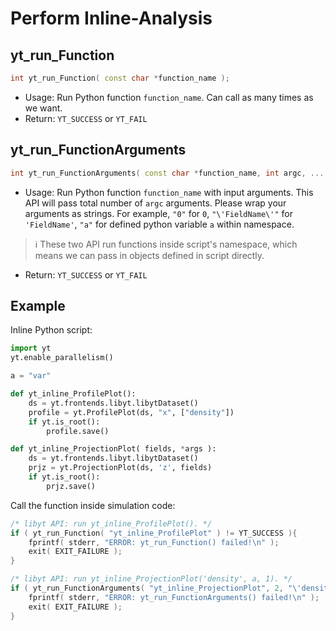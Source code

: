 # Perform Inline-Analysis

## yt\_run\_Function
```cpp
int yt_run_Function( const char *function_name );
```
- Usage: Run Python function `function_name`. Can call as many times as we want.
- Return: `YT_SUCCESS` or `YT_FAIL`

## yt\_run\_FunctionArguments
```cpp
int yt_run_FunctionArguments( const char *function_name, int argc, ... );
```
- Usage: Run Python function `function_name` with input arguments. This API will pass total number of `argc` arguments. Please wrap your arguments as strings. For example, `"0"` for `0`, `"\'FieldName\'"` for `'FieldName'`, `"a"` for defined python variable `a` within namespace.
> :information_source: These two API run functions inside script's namespace, which means we can pass in objects defined in script directly.
- Return: `YT_SUCCESS` or `YT_FAIL`

## Example
Inline Python script:
```python
import yt
yt.enable_parallelism()

a = "var"

def yt_inline_ProfilePlot():  
    ds = yt.frontends.libyt.libytDataset()  
    profile = yt.ProfilePlot(ds, "x", ["density"])  
    if yt.is_root():  
        profile.save()

def yt_inline_ProjectionPlot( fields, *args ):  
    ds = yt.frontends.libyt.libytDataset()
    prjz = yt.ProjectionPlot(ds, 'z', fields)  
    if yt.is_root():
        prjz.save()
```

Call the function inside simulation code:
```cpp
/* libyt API: run yt_inline_ProfilePlot(). */
if ( yt_run_Function( "yt_inline_ProfilePlot" ) != YT_SUCCESS ){  
    fprintf( stderr, "ERROR: yt_run_Function() failed!\n" );
    exit( EXIT_FAILURE );  
}

/* libyt API: run yt_inline_ProjectionPlot('density', a, 1). */
if ( yt_run_FunctionArguments( "yt_inline_ProjectionPlot", 2, "\'density\'", "a", "1" ) != YT_SUCCESS ){
    fprintf( stderr, "ERROR: yt_run_FunctionArguments() failed!\n" );  
    exit( EXIT_FAILURE );  
}
```
